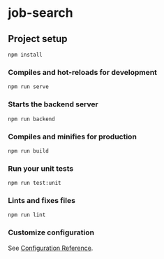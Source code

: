 # job-search

## Project setup

```
npm install
```

### Compiles and hot-reloads for development

```
npm run serve
```

### Starts the backend server

```
npm run backend
```

### Compiles and minifies for production

```
npm run build
```

### Run your unit tests

```
npm run test:unit
```

### Lints and fixes files

```
npm run lint
```

### Customize configuration

See [Configuration Reference](https://cli.vuejs.org/config/).
